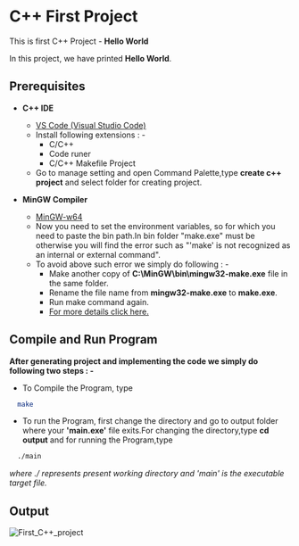 
# C++ First Project
This is first C++ Project - **Hello World**

In this project, we have printed **Hello World**.




## Prerequisites
 - **C++ IDE**
   - [VS Code (Visual Studio Code)](https://code.visualstudio.com/docs/?dv=win)
   - Install following extensions : -
       - C/C++
       - Code runer
       - C/C++ Makefile Project 
    - Go to manage setting and open Command Palette,type **create c++ project** and select folder for creating project.
  
 - **MinGW Compiler**
   - [MinGW-w64](https://sourceforge.net/projects/mingw-w64/)
   - Now you need to set the environment variables, so for which you need to paste the bin path.In bin folder "make.exe" must be otherwise you will find the error such as "'make' is not recognized as an internal or external command".
   - To avoid above such error we simply do following : -
        -  Make another copy of **C:\MinGW\bin\mingw32-make.exe** file in the same folder.
        -  Rename the file name from **mingw32-make.exe** to **make.exe**.
        -  Run make command again.
        -  [For more details click here.](https://stackoverflow.com/questions/23723364/windows-7-make-is-not-recognized-as-an-internal-or-external-command-operabl)
    


## Compile and Run Program
**After generating project and implementing the code we simply do following two steps : -**
-  To Compile the Program, type

```bash
  make
```

-  To run the Program, first change the directory and go to output folder where your **'main.exe'** file exits.For changing the directory,type **cd output** and for running the Program,type


```bash
  ./main
```
 *where ./ represents present working directory and 'main' is the executable target file.*
 
 ## Output 
 ![First_C++_project](https://user-images.githubusercontent.com/72221154/145340730-511b130d-c642-434a-a454-2c18549172a8.png)



